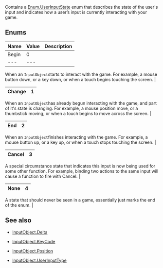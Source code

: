Contains a [Enum.UserInputState](https://developer.roblox.com/search#stq=UserInputState) enum that describes the state of the user's input and indicates how a user’s input is currently interacting with your game.

## Enums

| Name | Value | Description |
| --- | --- | --- |
| Begin | 0 |
| --- | --- |

When an `InputObject`starts to interact with the game. For example, a mouse button down, or a key down, or when a touch begins touching the screen.  |

| Change | 1 |
| --- | --- |

When an `InputObject`has already begun interacting with the game, and part of it's state is changing. For example, a mouse position move, or a thumbstick moving, or when a touch begins to move across the screen.  |

| End | 2 |
| --- | --- |

When an `InputObject`finishes interacting with the game. For example, a mouse button up, or a key up, or when a touch stops touching the screen.  |

| Cancel | 3 |
| --- | --- |

A special circumstance state that indicates this input is now being used for some other function. For example, binding two actions to the same input will cause a function to fire with Cancel.  |

| None | 4 |
| --- | --- |

A state that should never be seen in a game, essentially just marks the end of the enum.  |

## See also

 - [InputObject.Delta](https://developer.roblox.com/api-reference/property/InputObject/Delta)

 - [InputObject.KeyCode](https://developer.roblox.com/api-reference/property/InputObject/KeyCode)

 - [InputObject.Position](https://developer.roblox.com/api-reference/property/InputObject/Position)

 - [InputObject.UserInputType](https://developer.roblox.com/api-reference/property/InputObject/UserInputType)